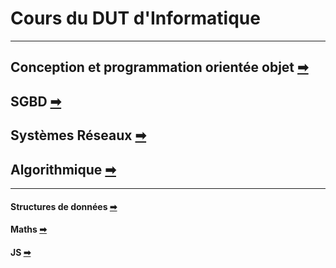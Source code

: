# Cours du DUT d'Informatique

---

## Conception et programmation orientée objet [➡](./cours/a2cpoa.md)

## SGBD [➡](./cours/a2sgbd.md)

## Systèmes Réseaux [➡](./cours/a2reseaux.md)

## Algorithmique [➡](./cours/a2algo.md)

---

#### Structures de données [➡](./cours/a1str.md)

#### Maths [➡](./cours/a1maths.md)

#### JS [➡](./cours/javascript.md)
